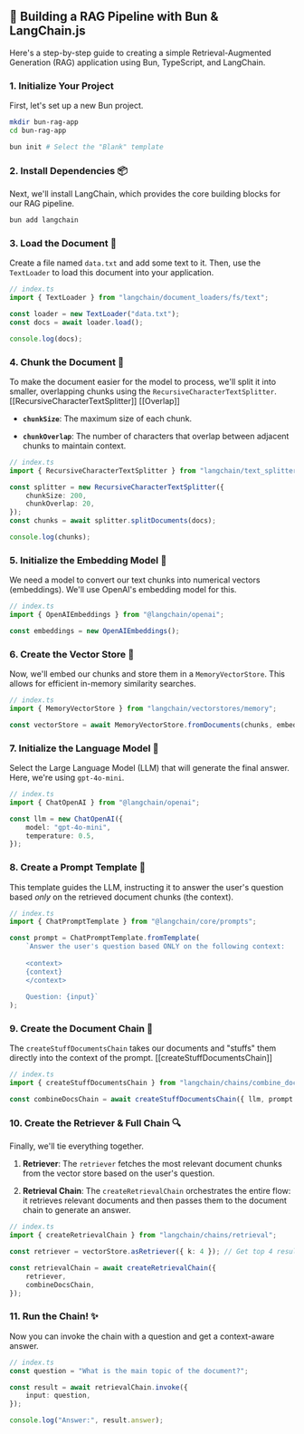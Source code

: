 ## 🚀 Building a RAG Pipeline with Bun & LangChain.js

Here's a step-by-step guide to creating a simple Retrieval-Augmented Generation (RAG) application using Bun, TypeScript, and LangChain.

### 1. Initialize Your Project

First, let's set up a new Bun project.

```sh
mkdir bun-rag-app
cd bun-rag-app

bun init # Select the "Blank" template
```

### 2. Install Dependencies 📦

Next, we'll install LangChain, which provides the core building blocks for our RAG pipeline.

```sh
bun add langchain
```

### 3. Load the Document 📄

Create a file named `data.txt` and add some text to it. Then, use the `TextLoader` to load this document into your application.

```ts
// index.ts
import { TextLoader } from "langchain/document_loaders/fs/text";

const loader = new TextLoader("data.txt");
const docs = await loader.load();

console.log(docs);
```

### 4. Chunk the Document 🔪

To make the document easier for the model to process, we'll split it into smaller, overlapping chunks using the `RecursiveCharacterTextSplitter`.
[[RecursiveCharacterTextSplitter]] [[Overlap]]

- **`chunkSize`**: The maximum size of each chunk.
    
- **`chunkOverlap`**: The number of characters that overlap between adjacent chunks to maintain context.
    

```ts
// index.ts
import { RecursiveCharacterTextSplitter } from "langchain/text_splitter";

const splitter = new RecursiveCharacterTextSplitter({
	chunkSize: 200,
	chunkOverlap: 20,
});
const chunks = await splitter.splitDocuments(docs);

console.log(chunks);
```

### 5. Initialize the Embedding Model 🧠

We need a model to convert our text chunks into numerical vectors (embeddings). We'll use OpenAI's embedding model for this.

```ts
// index.ts
import { OpenAIEmbeddings } from "@langchain/openai";

const embeddings = new OpenAIEmbeddings();
```

### 6. Create the Vector Store 💾

Now, we'll embed our chunks and store them in a `MemoryVectorStore`. This allows for efficient in-memory similarity searches.

```ts
// index.ts
import { MemoryVectorStore } from "langchain/vectorstores/memory";

const vectorStore = await MemoryVectorStore.fromDocuments(chunks, embeddings);
```

### 7. Initialize the Language Model 🤖

Select the Large Language Model (LLM) that will generate the final answer. Here, we're using `gpt-4o-mini`.

```ts
// index.ts
import { ChatOpenAI } from "@langchain/openai";

const llm = new ChatOpenAI({
	model: "gpt-4o-mini",
	temperature: 0.5,
});
```

### 8. Create a Prompt Template 📝

This template guides the LLM, instructing it to answer the user's question based _only_ on the retrieved document chunks (the context).

```ts
// index.ts
import { ChatPromptTemplate } from "@langchain/core/prompts";

const prompt = ChatPromptTemplate.fromTemplate(
	`Answer the user's question based ONLY on the following context:
	
	<context>
	{context}
	</context>
	
	Question: {input}`
);
```

### 9. Create the Document Chain 🔗

The `createStuffDocumentsChain` takes our documents and "stuffs" them directly into the context of the prompt.
[[createStuffDocumentsChain]]

```ts
// index.ts
import { createStuffDocumentsChain } from "langchain/chains/combine_documents";

const combineDocsChain = await createStuffDocumentsChain({ llm, prompt });
```

### 10. Create the Retriever & Full Chain 🔍

Finally, we'll tie everything together.

1. **Retriever**: The `retriever` fetches the most relevant document chunks from the vector store based on the user's question.
    
2. **Retrieval Chain**: The `createRetrievalChain` orchestrates the entire flow: it retrieves relevant documents and then passes them to the document chain to generate an answer.
    

```ts
// index.ts
import { createRetrievalChain } from "langchain/chains/retrieval";

const retriever = vectorStore.asRetriever({ k: 4 }); // Get top 4 results

const retrievalChain = await createRetrievalChain({
	retriever,
	combineDocsChain,
});
```

### 11. Run the Chain! ✨

Now you can invoke the chain with a question and get a context-aware answer.

```ts
// index.ts
const question = "What is the main topic of the document?";

const result = await retrievalChain.invoke({
	input: question,
});

console.log("Answer:", result.answer);
```